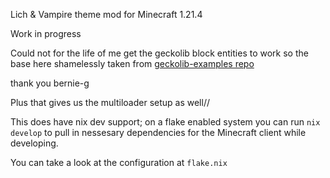 Lich & Vampire theme mod for Minecraft 1.21.4

Work in progress

Could not for the life of me get the geckolib block entities to work so the
base here shamelessly taken from
[geckolib-examples repo](https://github.com/bernie-g/geckolib-examples/tree/919947d85eb16d49d1a4fdd25818a210cfa9a6db)

thank you bernie-g

Plus that gives us the multiloader setup as well//


This does have nix dev support; on a flake enabled system you can run `nix develop` to pull in nessesary dependencies for the Minecraft client while developing.

You can take a look at the configuration at `flake.nix`
